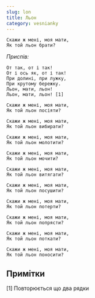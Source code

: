 ```yaml
---
slug: lon
title: Льон
category: vesnianky
---
```

```
Скажи ж мені, моя мати,
Як той льон брати?
```

*Приспів:*

```
От так, от і так!
От і ось як, от і так!
При долині, при лужку,
При крутому бережку.
Льон, мати, льон!
Льон, мати, льон! [1]
```

```
Скажи ж мені, моя мати,
Як той льон посіяти?
```

```
Скажи ж мені, моя мати,
Як той льон вибирати?
```

```
Скажи ж мені, моя мати,
Як той льон молотити?
```

```
Скажи ж мені, моя мати,
Як той льон мочити?
```

```
Скажи ж мені, моя мати,
Як той льон витягати?
```

```
Скажи ж мені, моя мати,
Як той льон посушити?
```

```
Скажи ж мені, моя мати,
Як той льон потерти?
```

```
Скажи ж мені, моя мати,
Як той льон попрясти?
```

```
Скажи ж мені, моя мати,
Як той льон поткати?
```

```
Скажи ж мені, моя мати,
Як той льон поносити?
```

## Примітки

[1] Повторюється що два рядки
